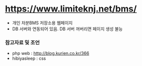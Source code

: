 # https://www.limiteknj.net/bms/
- 개인 차분BMS 저장소용 웹페이지
- DB 서버와 연동되어 있음. DB 서버 꺼버리면 페이지 생성 불능


### 참고자료 및 조언
- php web : http://blog.kurien.co.kr/366
- hibiyasleep : css
